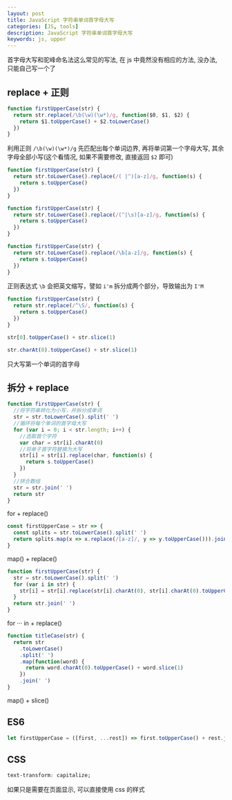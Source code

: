 ```yaml
---
layout: post
title: JavaScript 字符串单词首字母大写
categories: [JS, tools]
description: JavaScript 字符串单词首字母大写
keywords: js, upper
---
```


首字母大写和驼峰命名法这么常见的写法, 在 js 中竟然没有相应的方法, 没办法, 只能自己写一个了

## replace + 正则

```js
function firstUpperCase(str) {
  return str.replace(/\b(\w)(\w*)/g, function($0, $1, $2) {
    return $1.toUpperCase() + $2.toLowerCase()
  })
}
```

利用正则 `/\b(\w)(\w*)/g` 先匹配出每个单词边界, 再将单词第一个字母大写, 其余字母全部小写(这个看情况, 如果不需要修改, 直接返回 `$2` 即可)

```js
function firstUpperCase(str) {
  return str.toLowerCase().replace(/( |^)[a-z]/g, function(s) {
    return s.toUpperCase()
  })
}
```

```js
function firstUpperCase(str) {
  return str.toLowerCase().replace(/(^|\s)[a-z]/g, function(s) {
    return s.toUpperCase()
  })
}
```

```js
function firstUpperCase(str) {
  return str.toLowerCase().replace(/\b[a-z]/g, function(s) {
    return s.toUpperCase()
  })
}
```

正则表达式 `\b` 会把英文缩写，譬如 `i'm` 拆分成两个部分，导致输出为 `I'M`

```js
function firstUpperCase(str) {
  return str.replace(/^\S/, function(s) {
    return s.toUpperCase()
  })
}
```

```js
str[0].toUpperCase() + str.slice(1)
```

```js
str.charAt(0).toUpperCase() + str.slice(1)
```

只大写第一个单词的首字母

## 拆分 + replace

```js
function firstUpperCase(str) {
  //将字符串转化为小写，并拆分成单词
  str = str.toLowerCase().split(' ')
  //循环将每个单词的首字母大写
  for (var i = 0; i < str.length; i++) {
    //选取首个字符
    var char = str[i].charAt(0)
    //将单子首字符替换为大写
    str[i] = str[i].replace(char, function(s) {
      return s.toUpperCase()
    })
  }
  //拼合数组
  str = str.join(' ')
  return str
}
```

for + replace()

```js
const firstUpperCase = str => {
  const splits = str.toLowerCase().split(' ')
  return splits.map(x => x.replace(/[a-z]/, y => y.toUpperCase())).join(' ')
}
```

map() + replace()

```js
function firstUpperCase(str) {
  str = str.toLowerCase().split(' ')
  for (var i in str) {
    str[i] = str[i].replace(str[i].charAt(0), str[i].charAt(0).toUpperCase())
  }
  return str.join(' ')
}
```

for ··· in + replace()

```js
function titleCase(str) {
  return str
    .toLowerCase()
    .split(' ')
    .map(function(word) {
      return word.charAt(0).toUpperCase() + word.slice(1)
    })
    .join(' ')
}
```

map() + slice()

## ES6

```js
let firstUpperCase = ([first, ...rest]) => first.toUpperCase() + rest.join('')
```

## CSS

```css
text-transform: capitalize;
```

如果只是需要在页面显示, 可以直接使用 css 的样式
